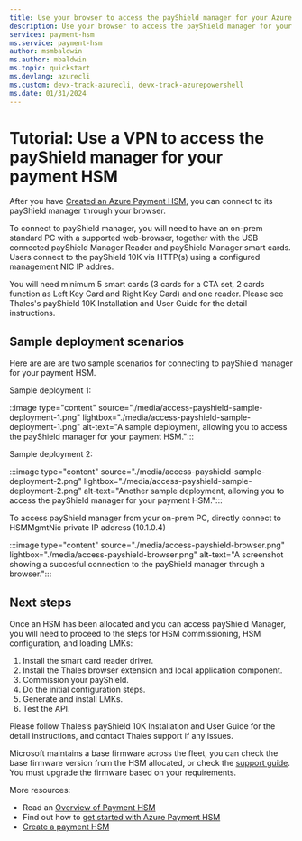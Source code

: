 ```yaml
---
title: Use your browser to access the payShield manager for your Azure Payment HSM
description: Use your browser to access the payShield manager for your Azure Payment HSM
services: payment-hsm
ms.service: payment-hsm
author: msmbaldwin
ms.author: mbaldwin
ms.topic: quickstart
ms.devlang: azurecli
ms.custom: devx-track-azurecli, devx-track-azurepowershell
ms.date: 01/31/2024
---
```


# Tutorial: Use a VPN to access the payShield manager for your payment HSM

After you have [Created an Azure Payment HSM](create-payment-hsm.md), you can connect to its payShield manager through your browser.

To connect to payShield manager, you will need to have an on-prem standard PC with a supported web-browser, together with the USB connected payShield Manager Reader and payShield Manager smart cards. Users connect to the payShield 10K via HTTP(s) using a configured management NIC IP addres.

You will need minimum 5 smart cards (3 cards for a CTA set, 2 cards function as Left Key Card and Right Key Card) and one reader.  Please see Thales's payShield 10K Installation and User Guide for the detail instructions.

## Sample deployment scenarios

Here are are are two sample scenarios for connecting to payShield manager for your payment HSM.

Sample deployment 1:

::image type="content" source="./media/access-payshield-sample-deployment-1.png" lightbox="./media/access-payshield-sample-deployment-1.png" alt-text="A sample deployment, allowing you to access the payShield manager for your payment HSM.":::

Sample deployment 2:

:::image type="content" source="./media/access-payshield-sample-deployment-2.png" lightbox="./media/access-payshield-sample-deployment-2.png" alt-text="Another sample deployment, allowing you to access the payShield manager for your payment HSM.":::

To access payShield manager  from your on-prem PC, directly connect to HSMMgmtNic private IP address (10.1.0.4)

:::image type="content" source="./media/access-payshield-browser.png" lightbox="./media/access-payshield-browser.png" alt-text="A screenshot showing a succesful connection to the payShield manager through a browser.":::

## Next steps

Once an HSM has been allocated and you can access payShield Manager, you will need to proceed to the steps for HSM commissioning, HSM configuration, and loading LMKs:

1. Install the smart card reader driver.
1. Install the Thales browser extension and local application component.
1. Commission your payShield.
1. Do the initial configuration steps.
1. Generate and install LMKs.
1. Test the API.

Please follow Thales’s payShield 10K Installation and User Guide for the detail instructions, and contact Thales support if any issues.

Microsoft maintains a base firmware across the fleet, you can check the base firmware version from the HSM allocated, or check the [support guide](support-guide.md). You must upgrade the firmware based on your requirements.

More resources:
- Read an [Overview of Payment HSM](overview.md)
- Find out how to [get started with Azure Payment HSM](getting-started.md)
- [Create a payment HSM](create-payment-hsm.md)
